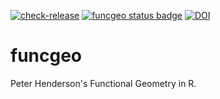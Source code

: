 [![check-release](https://github.com/MHenderson/funcgeo/actions/workflows/check-release.yml/badge.svg)](https://github.com/MHenderson/funcgeo/actions/workflows/check-release.yml/badge.svg)
[![funcgeo status badge](https://mhenderson.r-universe.dev/badges/funcgeo)](https://mhenderson.r-universe.dev/funcgeo)
[![DOI](https://zenodo.org/badge/72451164.svg)](https://zenodo.org/badge/latestdoi/72451164)

# funcgeo

Peter Henderson's Functional Geometry in R.
